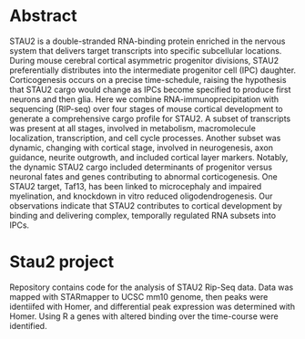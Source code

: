 # Abstract
STAU2 is a double-stranded RNA-binding protein enriched in the nervous system that delivers target transcripts into specific subcellular locations. During mouse cerebral cortical asymmetric progenitor divisions, STAU2 preferentially distributes into the intermediate progenitor cell (IPC) daughter. Corticogenesis occurs on a precise time-schedule, raising the hypothesis that STAU2 cargo would change as IPCs become specified to produce first neurons and then glia. Here we combine RNA-immunoprecipitation with sequencing (RIP-seq) over four stages of mouse cortical development to generate a comprehensive cargo profile for STAU2. A subset of transcripts was present at all stages, involved in metabolism, macromolecule localization, transcription, and cell cycle processes. Another subset was dynamic, changing with cortical stage, involved in neurogenesis, axon guidance, neurite outgrowth, and included cortical layer markers. Notably, the dynamic STAU2 cargo included determinants of progenitor versus neuronal fates and genes contributing to abnormal corticogenesis. One STAU2 target, Taf13, has been linked to microcephaly and impaired myelination, and knockdown in vitro reduced oligodendrogenesis. Our observations indicate that STAU2 contributes to cortical development by binding and delivering complex, temporally regulated RNA subsets into IPCs.
# Stau2 project
Repository contains code for the analysis of STAU2 Rip-Seq data. Data was mapped with STARmapper to UCSC mm10 genome, 
then peaks were identiifed with Homer, and differential peak expression was determined with Homer. Using R a genes with altered binding over the time-course were identified.

